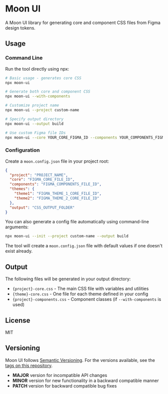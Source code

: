 # Moon UI

A Moon UI library for generating core and component CSS files from Figma design tokens.

## Usage

### Command Line

Run the tool directly using npx:

```bash
# Basic usage - generates core CSS
npx moon-ui

# Generate both core and component CSS
npx moon-ui --with-components

# Customize project name
npx moon-ui --project custom-name

# Specify output directory
npx moon-ui --output build

# Use custom Figma file IDs
npx moon-ui --core YOUR_CORE_FIGMA_ID --components YOUR_COMPONENTS_FIGMA_ID
```

### Configuration

Create a `moon.config.json` file in your project root:

```json
{
  "project": "PROJECT_NAME",
  "core": "FIGMA_CORE_FILE_ID",
  "components": "FIGMA_COMPONENTS_FILE_ID",
  "themes": {
    "theme1": "FIGMA_THEME_1_CORE_FILE_ID",
    "theme2": "FIGMA_THEME_2_CORE_FILE_ID"
  },
  "output": "CSS_OUTPUT_FOLDER"
}
```

You can also generate a config file automatically using command-line arguments:

```bash
npx moon-ui --init --project custom-name --output build
```

The tool will create a `moon.config.json` file with default values if one doesn't exist already.

## Output

The following files will be generated in your output directory:

- `{project}-core.css` - The main CSS file with variables and utilities
- `{theme}-core.css` - One file for each theme defined in your config
- `{project}-components.css` - Component classes (if `--with-components` is used)

## License

MIT

## Versioning

Moon UI follows [Semantic Versioning](https://semver.org/). For the versions available, see the [tags on this repository](https://github.com/coingaming/moon-ui/tags).

- **MAJOR** version for incompatible API changes
- **MINOR** version for new functionality in a backward compatible manner
- **PATCH** version for backward compatible bug fixes
